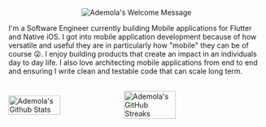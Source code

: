 <p align="center">
		<img alt="Ademola's Welcome Message"
			 src="https://readme-typing-svg.herokuapp.com?size=30&background=45E5FF00&center=true&vCenter=true&lines=%F0%9F%91%8B%F0%9F%8F%BC+Hey+there!">
  <br />
</p>

I'm a Software Engineer currently building Mobile applications for Flutter and Native iOS. I got into mobile application development because of how versatile and useful they are in particularly how "mobile" they can be of course 😜. 
I enjoy building products that create an impact in an individuals day to day life.
I also love architecting mobile applications from end to end and ensuring I write clean and testable code that can scale long term.

<br />
<div style="display: flex; align-items: center;">
<img width="45%" src="https://github-readme-stats.vercel.app/api?username=demolaf&show_icons=true&count_private=true&hide_title=false&theme=dracula" alt="Ademola's Github Stats" />

<img width="45%" src="https://github-readme-streak-stats.herokuapp.com?user=demolaf&theme=dracula&date_format=M%20j%5B%2C%20Y%5D" alt="Ademola's GitHub Streaks" />
</div>
